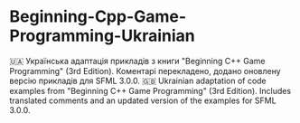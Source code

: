 # Beginning-Cpp-Game-Programming-Ukrainian
🇺🇦 Українська адаптація прикладів з книги "Beginning C++ Game Programming" (3rd Edition).   Коментарі перекладено, додано оновлену версію прикладів для SFML 3.0.0.  🇬🇧 Ukrainian adaptation of code examples from "Beginning C++ Game Programming" (3rd Edition).   Includes translated comments and an updated version of the examples for SFML 3.0.0.
